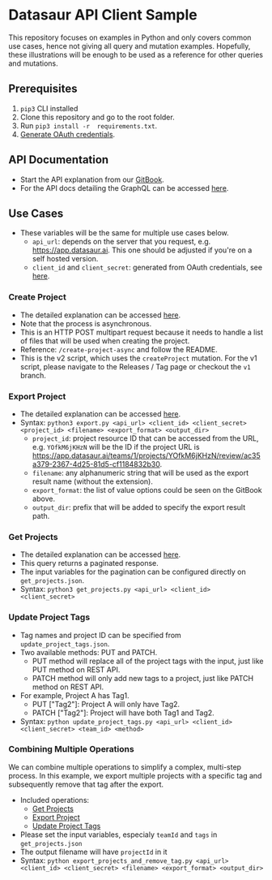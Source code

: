 # Datasaur API Client Sample

This repository focuses on examples in Python and only covers common use cases, hence not giving all query and mutation examples. Hopefully, these illustrations will be enough to be used as a reference for other queries and mutations.

## Prerequisites

1. `pip3` CLI installed
2. Clone this repository and go to the root folder.
3. Run `pip3 install -r  requirements.txt`.
4. [Generate OAuth credentials](https://datasaurai.gitbook.io/datasaur/api/credentials).

## API Documentation

- Start the API explanation from our [GitBook](https://datasaurai.gitbook.io/datasaur/api/apis-docs).
- For the API docs detailing the GraphQL can be accessed [here](https://api-docs.datasaur.ai).

## Use Cases

- These variables will be the same for multiple use cases below.
  - `api_url`: depends on the server that you request, e.g. https://app.datasaur.ai. This one should be adjusted if you're on a self hosted version.
  - `client_id` and `client_secret`: generated from OAuth credentials, see [here](https://datasaurai.gitbook.io/datasaur/api/credentials).

### Create Project

- The detailed explanation can be accessed [here](https://datasaurai.gitbook.io/datasaur/api/create-new-project).
- Note that the process is asynchronous.
- This is an HTTP POST multipart request because it needs to handle a list of files that will be used when creating the project.
- Reference: `/create-project-async` and follow the README.
- This is the v2 script, which uses the `createProject` mutation. For the v1 script, please navigate to the Releases / Tag page or checkout the `v1` branch.

### Export Project

- The detailed explanation can be accessed [here](https://datasaurai.gitbook.io/datasaur/api/export-project).
- Syntax: `python3 export.py <api_url> <client_id> <client_secret> <project_id> <filename> <export_format> <output_dir>`
  - `project_id`: project resource ID that can be accessed from the URL, e.g. `YOfkM6jKHzN` will be the ID if the project URL is https://app.datasaur.ai/teams/1/projects/YOfkM6jKHzN/review/ac35a379-2367-4d25-81d5-cf1184832b30.
  - `filename`: any alphanumeric string that will be used as the export result name (without the extension).
  - `export_format`: the list of value options could be seen on the GitBook above.
  - `output_dir`: prefix that will be added to specify the export result path.

### Get Projects

- The detailed explanation can be accessed [here](https://datasaurai.gitbook.io/datasaur/api/get-data/get-list-of-projects).
- This query returns a paginated response.
- The input variables for the pagination can be configured directly on `get_projects.json`.
- Syntax: `python3 get_projects.py <api_url> <client_id> <client_secret>`

### Update Project Tags

- Tag names and project ID can be specified from `update_project_tags.json`.
- Two available methods: PUT and PATCH.
  - PUT method will replace all of the project tags with the input, just like PUT method on REST API.
  - PATCH method will only add new tags to a project, just like PATCH method on REST API.
- For example, Project A has Tag1.
  - PUT ["Tag2"]: Project A will only have Tag2.
  - PATCH ["Tag2"]: Project will have both Tag1 and Tag2.
- Syntax: `python update_project_tags.py <api_url> <client_id> <client_secret> <team_id> <method>`


### Combining Multiple Operations

We can combine multiple operations to simplify a complex, multi-step process. In this example, we export multiple projects with a specific tag and subsequently remove that tag after the export.
- Included operations:
  - [Get Projects](#get-projects)
  - [Export Project](#export-project)
  - [Update Project Tags](#update-project-tags)
- Please set the input variables, especialy `teamId` and `tags` in `get_projects.json` 
- The output filename will have `projectId` in it
- Syntax: `python export_projects_and_remove_tag.py <api_url> <client_id> <client_secret> <filename> <export_format> <output_dir>`
